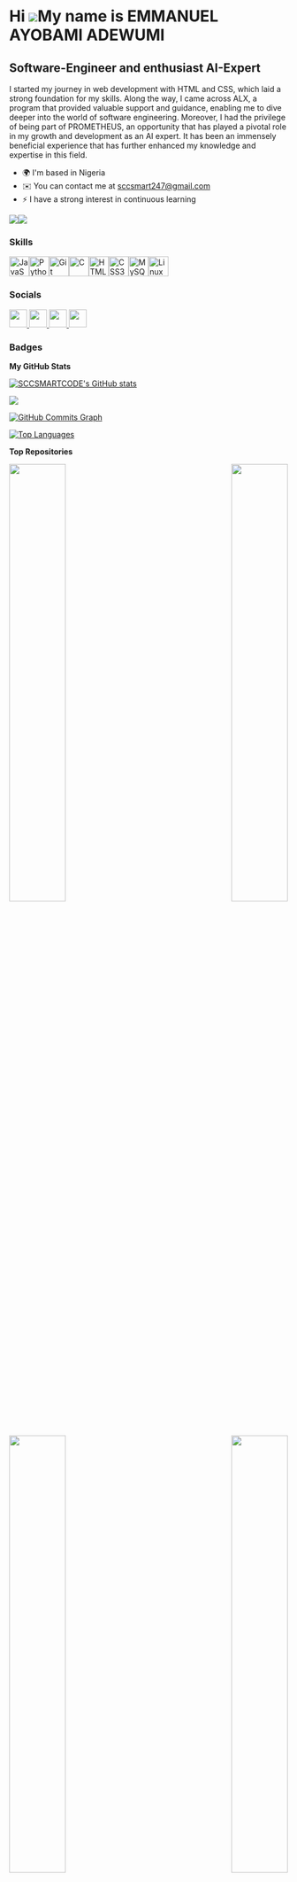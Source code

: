 Hi ![](https://user-images.githubusercontent.com/18350557/176309783-0785949b-9127-417c-8b55-ab5a4333674e.gif)My name is EMMANUEL AYOBAMI ADEWUMI
========================================================================================================================================

Software-Engineer and enthusiast AI-Expert
------------------------------------------

I started my journey in web development with HTML and CSS, which laid a strong foundation for my skills. Along the way, I came across ALX, a program that provided valuable support and guidance, enabling me to dive deeper into the world of software engineering. Moreover, I had the privilege of being part of PROMETHEUS, an opportunity that has played a pivotal role in my growth and development as an AI expert. It has been an immensely beneficial experience that has further enhanced my knowledge and expertise in this field.

* 🌍  I'm based in Nigeria
* ✉️  You can contact me at [sccsmart247@gmail.com](mailto:sccsmart247@gmail.com)
* ⚡  I have a strong interest in continuous learning

<a href="https://www.github.com/SCCSMARTCODE" target="_blank" rel="noreferrer"><img
src="https://img.shields.io/github/followers/SCCSMARTCODE?logo=github&style=for-the-badge&color=000000&labelColor=ffffff" /></a><a href="https://www.x.com/EmmanuelAy85364" target="_blank" rel="noreferrer"><img
src="https://img.shields.io/twitter/follow/EmmanuelAy85364?logo=twitter&style=for-the-badge&color=000000&labelColor=ffffff"
/></a>
### Skills

<p align="left">
<a href="https://developer.mozilla.org/en-US/docs/Web/JavaScript" target="_blank" rel="noreferrer"><img src="https://raw.githubusercontent.com/danielcranney/readme-generator/main/public/icons/skills/javascript-colored.svg" width="36" height="36" alt="JavaScript" /></a><a href="https://www.python.org/" target="_blank" rel="noreferrer"><img src="https://raw.githubusercontent.com/danielcranney/readme-generator/main/public/icons/skills/python-colored.svg" width="36" height="36" alt="Python" /></a><a href="https://git-scm.com/" target="_blank" rel="noreferrer"><img src="https://raw.githubusercontent.com/danielcranney/readme-generator/main/public/icons/skills/git-colored.svg" width="36" height="36" alt="Git" /></a><a href="https://docs.microsoft.com/en-us/cpp/?view=msvc-170" target="_blank" rel="noreferrer"><img src="https://raw.githubusercontent.com/danielcranney/readme-generator/main/public/icons/skills/c-colored.svg" width="36" height="36" alt="C" /></a><a href="https://developer.mozilla.org/en-US/docs/Glossary/HTML5" target="_blank" rel="noreferrer"><img src="https://raw.githubusercontent.com/danielcranney/readme-generator/main/public/icons/skills/html5-colored.svg" width="36" height="36" alt="HTML5" /></a><a href="https://www.w3.org/TR/CSS/#css" target="_blank" rel="noreferrer"><img src="https://raw.githubusercontent.com/danielcranney/readme-generator/main/public/icons/skills/css3-colored.svg" width="36" height="36" alt="CSS3" /></a><a href="https://www.mysql.com/" target="_blank" rel="noreferrer"><img src="https://raw.githubusercontent.com/danielcranney/readme-generator/main/public/icons/skills/mysql-colored.svg" width="36" height="36" alt="MySQL" /></a><a href="https://www.linux.org" target="_blank" rel="noreferrer"><img src="https://raw.githubusercontent.com/danielcranney/readme-generator/main/public/icons/skills/linux-colored.svg" width="36" height="36" alt="Linux" /></a>
</p>

### Socials

<p align="left"> <a href="https://discord.com/users/smrt0227" target="_blank" rel="noreferrer"> <picture> <source media="(prefers-color-scheme: dark)" srcset="undefined" /> <source media="(prefers-color-scheme: light)" srcset="https://raw.githubusercontent.com/danielcranney/readme-generator/main/public/icons/socials/discord.svg" /> <img src="https://raw.githubusercontent.com/danielcranney/readme-generator/main/public/icons/socials/discord.svg" width="32" height="32" /> </picture> </a> <a href="https://www.github.com/SCCSMARTCODE" target="_blank" rel="noreferrer"> <picture> <source media="(prefers-color-scheme: dark)" srcset="https://raw.githubusercontent.com/danielcranney/readme-generator/main/public/icons/socials/github-dark.svg" /> <source media="(prefers-color-scheme: light)" srcset="https://raw.githubusercontent.com/danielcranney/readme-generator/main/public/icons/socials/github.svg" /> <img src="https://raw.githubusercontent.com/danielcranney/readme-generator/main/public/icons/socials/github.svg" width="32" height="32" /> </picture> </a> <a href="https://www.linkedin.com/in/emmanuelayobami" target="_blank" rel="noreferrer"> <picture> <source media="(prefers-color-scheme: dark)" srcset="https://raw.githubusercontent.com/danielcranney/readme-generator/main/public/icons/socials/linkedin-dark.svg" /> <source media="(prefers-color-scheme: light)" srcset="https://raw.githubusercontent.com/danielcranney/readme-generator/main/public/icons/socials/linkedin.svg" /> <img src="https://raw.githubusercontent.com/danielcranney/readme-generator/main/public/icons/socials/linkedin.svg" width="32" height="32" /> </picture> </a> <a href="https://www.x.com/EmmanuelAy85364" target="_blank" rel="noreferrer"> <picture> <source media="(prefers-color-scheme: dark)" srcset="https://raw.githubusercontent.com/danielcranney/readme-generator/main/public/icons/socials/twitter-dark.svg" /> <source media="(prefers-color-scheme: light)" srcset="https://raw.githubusercontent.com/danielcranney/readme-generator/main/public/icons/socials/twitter.svg" /> <img src="https://raw.githubusercontent.com/danielcranney/readme-generator/main/public/icons/socials/twitter.svg" width="32" height="32" /> </picture> </a></p>

### Badges

<b>My GitHub Stats</b>

<a href="http://www.github.com/SCCSMARTCODE"><img src="https://github-readme-stats.vercel.app/api?username=SCCSMARTCODE&show_icons=true&hide=&count_private=true&title_color=0891b2&text_color=000000&icon_color=000000&bg_color=ffffff&hide_border=true&show_icons=true" alt="SCCSMARTCODE's GitHub stats" /></a>

<a href="http://www.github.com/SCCSMARTCODE"><img src="https://github-readme-streak-stats.herokuapp.com/?user=SCCSMARTCODE&stroke=000000&background=ffffff&ring=0891b2&fire=0891b2&currStreakNum=000000&currStreakLabel=0891b2&sideNums=000000&sideLabels=000000&dates=000000&hide_border=true" /></a>

<a href="http://www.github.com/SCCSMARTCODE"><img src="https://github-readme-activity-graph.cyclic.app/graph?username=SCCSMARTCODE&bg_color=ffffff&color=000000&line=000000&point=000000&area_color=ffffff&area=true&hide_border=true&custom_title=GitHub%20Commits%20Graph" alt="GitHub Commits Graph" /></a>

<a href="https://github.com/SCCSMARTCODE" align="left"><img src="https://github-readme-stats.vercel.app/api/top-langs/?username=SCCSMARTCODE&langs_count=10&title_color=0891b2&text_color=000000&icon_color=000000&bg_color=ffffff&hide_border=true&locale=en&custom_title=Top%20%Languages" alt="Top Languages" /></a>

<b>Top Repositories</b>

<div width="100%" align="center"><a href="https://github.com/SCCSMARTCODE/binary_trees " align="left"><img align="left" width="45%" src="https://github-readme-stats.vercel.app/api/pin/?username=SCCSMARTCODE&repo=binary_trees &title_color=0891b2&text_color=000000&icon_color=000000&bg_color=ffffff&hide_border=true&locale=en" /></a><a href="https://github.com/SCCSMARTCODE/alx-system_engineering-devops" align="right"><img align="right" width="45%" src="https://github-readme-stats.vercel.app/api/pin/?username=SCCSMARTCODE&repo=alx-system_engineering-devops&title_color=0891b2&text_color=000000&icon_color=000000&bg_color=ffffff&hide_border=true&locale=en" /></a></div><br /><br /><br /><br /><br /><br /><br />

<br /><br /><br /><br /><br />

<div width="100%" align="center"><a href="https://github.com/SCCSMARTCODE/alx-low_level_programming " align="left"><img align="left" width="45%" src="https://github-readme-stats.vercel.app/api/pin/?username=SCCSMARTCODE&repo=alx-low_level_programming &title_color=0891b2&text_color=000000&icon_color=000000&bg_color=ffffff&hide_border=true&locale=en" /></a><a href="https://github.com/SCCSMARTCODE/AirBnB_clone " align="right"><img align="right" width="45%" src="https://github-readme-stats.vercel.app/api/pin/?username=SCCSMARTCODE&repo=AirBnB_clone &title_color=0891b2&text_color=000000&icon_color=000000&bg_color=ffffff&hide_border=true&locale=en" /></a></div>
